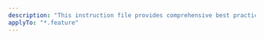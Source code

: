 ```yaml
---
description: "This instruction file provides comprehensive best practices for writing maintainable and effective Behave BDD tests, including code organization, common patterns, performance considerations, and security."
applyTo: "*.feature"
---
```

